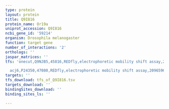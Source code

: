 ```yaml
---
type: protein
layout: protein
title: Q9I816
protein_name: Or19a
uniprot_accession: Q9I816
ncbi_gene_id: '59214'
organism: Drosophila melanogaster
function: target gene
number_of_interactions: '2'
orthologs: ''
jaspar_matrices: ''
tfs: 'onecut,Q9NJB5,45816,REDfly,electrophoretic mobility shift assay,20965965%5Buid%5D+OR+22427741%5Buid%5D,Yes

  acj6,P24350,47080,REDfly,electrophoretic mobility shift assay,20965965%5Buid%5D+OR+22427741%5Buid%5D,Yes'
targets: ''
tfs_download: tfs_of_Q9I816.tsv
targets_download: ''
bindingSites_download: ''
binding_sites_ls: ''

---
```

